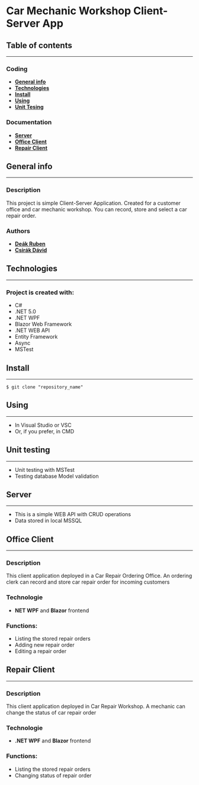 # Car Mechanic Workshop Client-Server App


## Table of contents
-----
### **Coding**
- [ **General info** ](#general-info)
- [ **Technologies** ](#technologies)
- [ **Install** ](#install)
- [ **Using** ](#using)
- [ **Unit Tesing** ](#unit-testing)
### **Documentation**
- [ **Server** ](#server)
- [ **Office Client** ](#office-client)
- [ **Repair Client** ](#repair-client)


## General info
----- 
### **Description**
This project is simple Client-Server Application. Created for a customer office and car mechanic workshop. You can record, store and select a car repair order.


### **Authors**
- [ **Deák Ruben** ](https://github.com/RubiMaistro)
- [ **Csirák Dávid** ](https://github.com/davidcsirak)


## Technologies
-----
### **Project is created with:**
* C# 
* .NET 5.0 
* .NET WPF 
* Blazor Web Framework 
* .NET WEB API 
* Entity Framework 
* Async 
* MSTest 


## Install
-----
```
$ git clone "repository_name"
```


## Using
-----
- In Visual Studio or VSC
- Or, if you prefer, in CMD


## Unit testing
-----
- Unit testing with MSTest
- Testing database Model validation


## Server
-----
- This is a simple WEB API with CRUD operations
- Data stored in local MSSQL


## Office Client
-----
### **Description**
This client application deployed in a Car Repair Ordering Office. An ordering clerk can record and store car repair order for incoming customers

### **Technologie**
- **NET WPF** and **Blazor** frontend

### **Functions:**
- Listing the stored repair orders
- Adding new repair order
- Editing a repair order


## Repair Client
-----
### **Description**
This client application deployed in Car Repair Workshop. A mechanic can change the status of car repair order 

### **Technologie**
- **.NET WPF** and **Blazor** frontend

### **Functions:**
- Listing the stored repair orders
- Changing status of repair order